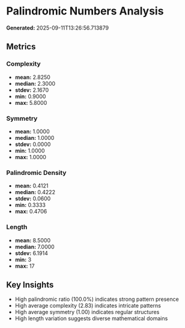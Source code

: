 # Palindromic Numbers Analysis

**Generated:** 2025-09-11T13:26:56.713879

## Metrics

### Complexity
- **mean:** 2.8250
- **median:** 2.3000
- **stdev:** 2.1670
- **min:** 0.9000
- **max:** 5.8000

### Symmetry
- **mean:** 1.0000
- **median:** 1.0000
- **stdev:** 0.0000
- **min:** 1.0000
- **max:** 1.0000

### Palindromic Density
- **mean:** 0.4121
- **median:** 0.4222
- **stdev:** 0.0600
- **min:** 0.3333
- **max:** 0.4706

### Length
- **mean:** 8.5000
- **median:** 7.0000
- **stdev:** 6.1914
- **min:** 3
- **max:** 17

## Key Insights

- High palindromic ratio (100.0%) indicates strong pattern presence
- High average complexity (2.83) indicates intricate patterns
- High average symmetry (1.00) indicates regular structures
- High length variation suggests diverse mathematical domains
